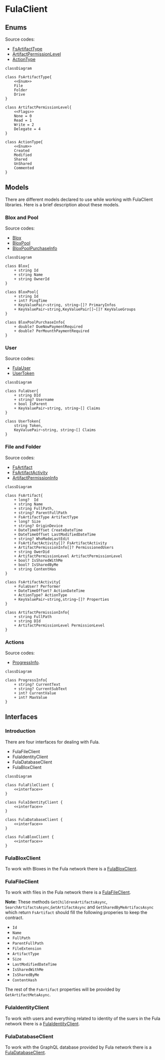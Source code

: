 # FulaClient
## Enums
Source codes:
- [FsArtifactType](https://github.com/functionland/fx-files/blob/main/src/Client/Shared/Enums/FsArtifactType.cs)
- [ArtifactPermissionLevel](https://github.com/functionland/fx-files/blob/main/src/Client/Shared/Enums/ArtifactPermissionLevel.cs)
- [ActionType](https://github.com/functionland/fx-files/blob/main/src/Client/Shared/Enums/ActionType.cs)
```mermaid
classDiagram

class FsArtifactType{
    <<Enum>>
    File
    Folder
    Drive
}

class ArtifactPermissionLevel{
    <<Flags>>
    None = 0
    Read = 1
    Write = 2
    Delegate = 4
}

class ActionType{
    <<Enum>>
    Created
    Modified
    Shared
    UnShared
    Commented
}
```

## Models
There are different models declared to use while working with FulaClient libraries. Here is a brief description about these models.
### Blox and Pool
Source codes:
- [Blox](https://github.com/functionland/fx-files/blob/main/src/Client/Shared/Models/Blox.cs)
- [BloxPool](https://github.com/functionland/fx-files/blob/main/src/Client/Shared/Models/BloxPool.cs)
- [BloxPoolPurchaseInfo](https://github.com/functionland/fx-files/blob/main/src/Client/Shared/Models/BloxPoolPurchaseInfo.cs)
```mermaid
classDiagram

class Blox{
    + string Id
    + string Name
    + string OwnerId
}

class BloxPool{
    + string Id
    + int? PingTime
    + KeyValuePair~string, string~[]? PrimaryInfos
    + KeyValuePair~string,KeyValuePair[]~[]? KeyValueGroups
}

class BloxPoolPurchaseInfo{
    + double? DueNowPaymentRequired
    + double? PerMounthPaymentRequired
}

```
### User
Source codes:
- [FulaUser](https://github.com/functionland/fx-files/blob/main/src/Client/Shared/Models/FulaUser.cs)
- [UserToken](https://github.com/functionland/fx-files/blob/main/src/Client/Shared/Models/UserToken.cs)
```mermaid
classDiagram

class FulaUser{
    + string DId
    + string? Username
    + bool IsParent
    + KeyValuePair~string, string~[] Claims
}

class UserToken{
    string Token,
    KeyValuePair~string, string~[] Claims
}
```
### File and Folder
Source codes:
- [FsArtifact](https://github.com/functionland/fx-files/blob/main/src/Client/Shared/Models/FsArtifact.cs)
- [FsArtifactActivity](https://github.com/functionland/fx-files/blob/main/src/Client/Shared/Models/FsArtifactActivity.cs)
- [ArtifactPermissionInfo](https://github.com/functionland/fx-files/blob/main/src/Client/Shared/Models/ArtifactPermissionInfo.cs)
```mermaid
classDiagram

class FsArtifact{
    + long?  Id
    + string Name
    + string FullPath,
    + string? ParentFullPath
    + FsArtifactType ArtifactType
    + long? Size
    + string? OriginDevice
    + DateTimeOffset CreateDateTime
    + DateTimeOffset LastModifiedDateTime
    + string? WhoMadeLastEdit
    + FsArtifactActivity[]? FsArtifactActivity
    + ArtifactPermissionInfo[]? PermissionedUsers 
    + string OwerDid
    + ArtifactPermissionLevel ArtifactPermissionLevel
    + bool? IsSharedWithMe
    + bool? IsSharedByMe
    + string ContentHas
}

class FsArtifactActivity{
    + FulaUser? Performer
    + DateTimeOffset? ActionDateTime
    + ActionType? ActionType
    + KeyValuePair~string,string~[]? Properties
}

class ArtifactPermissionInfo{
    + string FullPath
    + string DId
    + ArtifactPermissionLevel PermissionLevel
}
```
### Actions
Source codes:
- [ProgressInfo](https://github.com/functionland/fx-files/blob/main/src/Client/Shared/Components/Modal/ProgressModal/ProgressInfo.cs).
```mermaid
classDiagram

class ProgressInfo{
    + string? CurrentText
    + string? CurrentSubText
    + int? CurrentValue
    + int? MaxValue
}
```

## Interfaces
### Introduction
There are four interfaces for dealing with Fula.
 - FulaFileClient
 - FulaIdentityClient
 - FulaDatabaseClient
 - FulaBloxClient
 

```mermaid
classDiagram

class FulaFileClient {
    <<interface>>
}

class FulaIdentityClient {
    <<interface>>
}

class FulaDatabaseClient {
    <<interface>>
}

class FulaBloxClient {
    <<interface>>
}
```

### FulaBloxClient
To work with Bloxes in the Fula network there is a [FulaBloxClient](https://github.com/functionland/fx-files/blob/main/src/Client/Shared/Services/Contracts/FulaClient/IFulaBloxClient.cs).

### FulaFileClient
To work with files in the Fula network there is a [FulaFileClient](https://github.com/functionland/fx-files/blob/main/src/Client/Shared/Services/Contracts/FulaClient/IFulaFileClient.cs).

**Note:** These methods `GetChildrenArtifactsAsync`, `SearchArtifactsAsync`,`GetArtifactAsync` and `GetSharedByMeArtifacsAsync` which return `FsArtifact` should fill the following properies to keep the contract.
 - `Id `
 - `Name`
 - `FullPath `
 - `ParentFullPath `
 - `FileExtension`
 - `ArtifactType`
 - `Size`
 - `LastModifiedDateTime`
 - `IsSharedWithMe`
 - `IsSharedByMe`
 - `ContentHash`

The rest of the `FsArtifact` properties will be provided by `GetArtifactMetaAsync`.

### FulaIdentityClient
To work with users and everything related to identity of the suers in the Fula network there is a [FulaIdentityClient](https://github.com/functionland/fx-files/blob/main/src/Client/Shared/Services/Contracts/FulaClient/IFulaIdentityClient.cs).

### FulaDatabaseClient
To work with the GraphQL database provided by Fula network there is a [FulaDatabaseClient](https://github.com/functionland/fx-files/blob/main/src/Client/Shared/Services/Contracts/FulaClient/IFulaDatabaseClient.cs).

